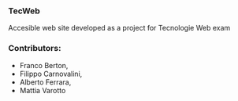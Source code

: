 ### TecWeb
Accesible web site developed as a project for Tecnologie Web exam

### Contributors:
- Franco Berton,
- Filippo Carnovalini,
- Alberto Ferrara,
- Mattia Varotto

